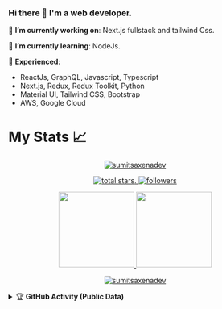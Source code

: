 ### Hi there 👋 I'm a web developer.


🔭 **I’m currently working on**: Next.js fullstack and tailwind Css.

🌱 **I’m currently learning**: NodeJs.

:telescope: **Experienced**: 
- ReactJs, GraphQL, Javascript, Typescript
- Next.js, Redux, Redux Toolkit, Python
- Material UI, Tailwind CSS, Bootstrap
- AWS, Google Cloud


# My Stats :chart_with_upwards_trend:
<p align="center">
  <a href="https://github.com/sumitsaxenadev">
    <img src="https://github-profile-trophy.vercel.app/?username=sumitsaxenadev&title=Commit,Followers,Repositories,Stars,PullRequest,Issues&margin-w=5&theme=gruvbox" alt="sumitsaxenadev" />
  </a>
</p>

<p align="center">
<!--  Total stars  -->
  <a href="https://github.com/sumitsaxenadev?tab=repositories&sort=stargazers">
    <img alt="total stars" title="Total stars on GitHub" src="https://custom-icon-badges.herokuapp.com/badge/dynamic/json?logo=star&color=55960c&labelColor=488207&label=Stars&style=for-the-badge&query=%24.stars&url=https://api.github-star-counter.workers.dev/user/sumitsaxenadev"/>. 
  </a>
  <!--  Follow me on github  -->
  <a href="https://github.com/sumitsaxenadev?tab=followers">
    <img alt="followers" title="Follow me on Github" src="https://custom-icon-badges.herokuapp.com/github/followers/sumitsaxenadev?color=236ad3&labelColor=1155ba&style=for-the-badge&logo=person-add&label=Follow&logoColor=white"/>
  </a>
</p>

<p align="center">
  <a href="https://github.com/sumitsaxenadev">
    <img
      height="150"
      src="https://github-readme-stats.vercel.app/api?username=sumitsaxenadev&count_private=true&show_icons=true&custom_title=sumitsaxenadev's%20Github%20Status&theme=vision-friendly-dark"
    />
  </a>
  <a href="https://github.com/sumitsaxenadev">
    <img
      height="150"
      src="https://github-readme-stats.vercel.app/api/top-langs/?username=sumitsaxenadev&layout=compact&theme=vision-friendly-dark" />
  </a>  
</p>



 <p align="center">
   <!--  Streaks stats   -->
  <a href="https://github.com/sumitsaxenadev/">
    <img title="🔥 Get streak stats for your profile at git.io/streak-stats" alt="sumitsaxenadev" src="https://github-readme-streak-stats.herokuapp.com/?user=sumitsaxenadev&theme=monokai-metallian&hide_border=true"/>
  </a>
</p>



  <details> 
   <summary>&#127942 <b>GitHub Activity (Public Data)</b></summary><br/> 

![Metrics](https://metrics.lecoq.io/Sumittecorb?template=classic&followup=1&isocalendar=1&languages=1&isocalendar.duration=half-year&config.timezone=America%2FSao_Paulo)

</details> 


